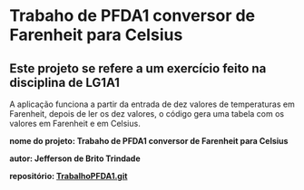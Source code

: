 # Trabaho de PFDA1 conversor de Farenheit para Celsius

## Este projeto se refere a um exercício feito na disciplina de LG1A1

A aplicação funciona a partir da entrada de dez valores de temperaturas em Farenheit, depois de ler os dez valores, o código gera uma tabela com os valores em Farenheit e em Celsius.

**nome do projeto: Trabaho de PFDA1 conversor de Farenheit para Celsius**

**autor: Jefferson de Brito Trindade**

**repositório: [TrabalhoPFDA1.git](https://github.com/JeffersonBrits/TrabalhoPFDA1.git)**
